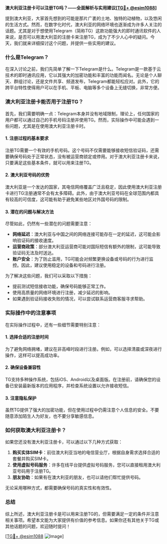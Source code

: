 **澳大利亚注册卡可以注册TG吗？——全面解析与实用建议[[TG💪+ @esim1088](https://t.me/s/esim1088)]**

提到澳大利亚，大家首先想到的可能是那片广袤的土地、独特的动植物，以及悠闲的生活方式。然而，在数字化时代，澳大利亚的网络环境也逐渐成为许多人关注的话题。尤其是对于想使用Telegram（简称TG）这款功能强大的即时通讯软件的人来说，是否可以用澳大利亚的注册卡来注册TG，成为了不少人心中的疑问。今天，我们就来详细探讨这个问题，并提供一些实用的建议。

### 什么是Telegram？

在深入讨论之前，我们先简单了解一下Telegram是什么。Telegram是一款基于云技术的即时通讯应用，它以其强大的加密功能和丰富的功能而闻名。无论是个人聊天、群组讨论，还是文件共享、频道发布，Telegram都能轻松应对。此外，它的跨平台特性使得用户可以在手机、平板、电脑等多个设备上无缝切换，非常方便。

### 澳大利亚注册卡能否用于注册TG？

首先，我们需要明确一点：Telegram本身并没有地域限制，理论上，任何国家的用户都可以通过自己的手机号码注册并使用TG。然而，实际操作中可能会遇到一些问题，尤其是在使用澳大利亚注册卡时。

#### 1. 注册过程的基本要求

注册TG需要一个有效的手机号码。这个号码不仅需要能够接收短信验证码，还需要确保号码处于正常状态，没有被运营商锁定或停用。对于澳大利亚注册卡来说，只要满足这些基本条件，就可以用来注册TG。

#### 2. 澳大利亚号码的优势

澳大利亚是一个发达的国家，其电信网络覆盖广泛且稳定，因此使用澳大利亚注册卡进行TG注册通常不会有太多障碍。此外，由于澳大利亚号码在全球范围内都具有较高的可信度，这可能有助于避免某些地区对外国号码的限制。

#### 3. 潜在的问题与解决方法

尽管如此，仍然有一些潜在的问题需要注意：

- **网络延迟**：澳大利亚与中国之间的网络连接可能存在一定的延迟，这可能会影响验证码的接收速度。
- **运营商政策**：部分澳大利亚运营商可能对国际短信有额外的限制，这可能导致验证码无法及时送达。
- **账户安全**：为了防止滥用，TG可能会对频繁更换设备或号码的行为进行监控。因此，建议使用稳定的设备和号码进行注册。

为了解决这些问题，我们可以采取以下措施：

- 提前测试短信接收功能，确保号码能够正常工作。
- 使用高质量的网络环境进行注册，减少延迟的影响。
- 如果遇到验证码接收失败的情况，可以尝试联系运营商客服寻求帮助。

### 实际操作中的注意事项

在实际操作过程中，还有一些细节需要特别注意：

#### 1. 选择合适的注册时间

为了避免网络拥堵，建议在非高峰时段进行注册。例如，可以选择清晨或深夜进行操作，这样可以提高成功率。

#### 2. 确保设备兼容性

TG支持多种操作系统，包括iOS、Android以及桌面版。在注册前，请确保您的设备已安装最新版本的应用程序，并检查系统设置以允许接收短信。

#### 3. 注意隐私保护

虽然TG提供了强大的加密功能，但在使用过程中仍需注意个人信息的安全。不要随意添加陌生人为好友，也不要分享敏感信息。

### 如何获取澳大利亚注册卡？

如果您还没有澳大利亚注册卡，可以通过以下几种方式获取：

1. **购买实体SIM卡**：前往澳大利亚当地的电信营业厅，根据自身需求选择合适的套餐并购买SIM卡。
2. **使用虚拟号码服务**：许多在线平台提供虚拟号码服务，您可以直接租用澳大利亚号码用于注册TG。
3. **朋友协助**：如果有在澳大利亚的朋友，也可以请他们帮忙提供号码。

无论采用哪种方式，都需要确保号码的真实性和有效性。

### 总结

综上所述，澳大利亚注册卡是可以用来注册TG的，但需要满足一定的条件并注意相关事项。希望本文能为大家提供有价值的参考信息。如果你还有其他关于TG或其他话题的问题，欢迎随时提问！

[[TG💪+ @esim1088](https://t.me/s/esim1088) ![Image](https://i.postimg.cc/4NQfJmqS/Snipaste-2025-05-13-00-14-12.png)]